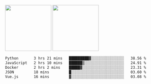 <img src="https://github-readme-stats.vercel.app/api?username=Dream4ever&count_private=true&show_icons=true&theme=tokyonight" height="150" /> <img src="https://github-readme-stats.vercel.app/api/top-langs/?username=Dream4ever&count_private=true&show_icons=true&theme=tokyonight&langs_count=5&layout=compact" height="150" />

<!--START_SECTION:waka-->

```txt
Python       3 hrs 21 mins   █████████▓░░░░░░░░░░░░░░░   38.56 %
JavaScript   2 hrs 10 mins   ██████▒░░░░░░░░░░░░░░░░░░   24.91 %
Docker       2 hrs 2 mins    █████▓░░░░░░░░░░░░░░░░░░░   23.31 %
JSON         18 mins         █░░░░░░░░░░░░░░░░░░░░░░░░   03.60 %
Vue.js       16 mins         ▓░░░░░░░░░░░░░░░░░░░░░░░░   03.08 %
```

<!--END_SECTION:waka-->
